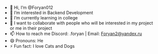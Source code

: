 - 👋 Hi, I’m @Foryan012
- 👀 I’m interested in Backend Development
- 🌱 I’m currently learning in college
- 💞️ I want to collaborate with people who will be interested in my project or me in their project
- 📫 How to reach me Discord: .foryan | Email: Foryan2@yandex.ru
- 😄 Pronouns: He
- ⚡ Fun fact: I love Cats and Dogs

<!---
Foryan012/Foryan012 is a ✨ special ✨ repository because its `README.md` (this file) appears on your GitHub profile.
You can click the Preview link to take a look at your changes.
--->
